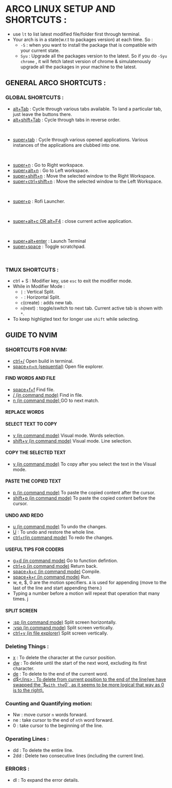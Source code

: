 # ARCO LINUX SETUP AND SHORTCUTS : 

* use `lt` to list latest modified file/folder first through terminal. 
* Your arch is in a state(w.r.t to packages version) at each time. So : 
  * `-S` : when you want to install the package that is compatible with your current state. 
  * `Syu` : Upgrade all the packages version to the latest. So if you do `-Syu chrome` , it will fetch latest version of chrome & simulatenously upgrade all the packages in your machine to the latest. 

## GENERAL ARCO SHORTCUTS : 

### GLOBAL SHORTCUTS : 

* <ins>alt+Tab</ins> : Cycle through various tabs available. To land a particular tab, just leave the buttons there.
* <ins>alt+shift+Tab</ins> : Cycle through tabs in reverse order. 
<br>

* <ins>super+tab</ins> : Cycle through various opened applications. Various instances of the applications are clubbed into one. 
<br>

* <ins>super+n</ins> : Go to Right workspace. 
* <ins>super+alt+n</ins> : Go to Left workspace. 
* <ins>super+shift+n</ins> : Move the selected window to the Right Workspace. 
* <ins>super+ctrl+shift+n</ins> : Move the selected window to the Left Workspace. 
<br>

* <ins>super+p</ins> : Rofi Launcher. 
<br>

* <ins>super+alt+c OR alt+F4</ins> : close current active application. 
<br>

* <ins>super+alt+enter</ins> : Launch Terminal
* <ins>super+space</ins> : Toggle scratchpad. 
<br>

### TMUX SHORTCUTS : 

* ctrl + S : Modifier key, use `esc` to exit the modifier mode. 
* While in Modifier Mode :
  *  `|` : Vertical Split. 
  *  `-` : Horizontal Split. 
  *  `c`(create) : adds new tab. 
  *  `n`(next) : toggle/switch to next tab. Current active tab is shown with `*`. 
* To keep highligted text for longer use `shift` while selecting. 
  
  










## GUIDE TO NVIM
### SHORTCUTS FOR NVIM:
  * <ins>ctrl+/</ins> Open build in terminal.
  * <ins>space+n+n (sequential)</ins> Open file explorer.
  #### FIND WORDS AND FILE
  * <ins>space+f+f</ins>  Find file.
  * <ins>/<text> (in command mode)</ins> Find in file.
  * <ins> n (in command mode) </ins> GO to next match.
  #### REPLACE WORDS
 
  
  #### SELECT TEXT TO COPY
  * <ins>v (in command mode)</ins> Visual mode. Words selection.
  * <ins>shift+v (in command mode)</ins> Visual mode. Line selection.
  #### COPY THE SELECTED TEXT
  * <ins>y (in command mode)</ins> To copy after you select the text in the Visual mode.
  #### PASTE THE COPIED TEXT  
  * <ins>p (in command mode)</ins> To paste the copied content after the cursor.
  * <ins>shift+p (in command mode)</ins> To paste the copied content before the cursor.
  #### UNDO AND REDO
  * <ins>u (in command mode)</ins> To undo the changes.
  * <ins>U</ins> : To undo and restore the whole line. 
  * <ins>ctrl+r(in command mode)</ins> To redo the changes.
  #### USEFUL TIPS FOR CODERS
  * <ins>g+d (in command mode)</ins> Go to function defintion.
  * <ins>ctrl+o (in command mode)</ins> Return back.
  * <ins>space+k+c (in command mode)</ins> Compile.
  * <ins>space+k+r (in command mode)</ins> Run.
  * w, e, $, 0 are the motion specifiers. `A` is used for appending (move to the last of the line and start appending there.)
  * Typing a number before a motion will repeat that operation that many times. j
  #### SPLIT SCREEN
  * <ins>:sp (in command mode)</ins> Split screen horizontally.
  * <ins>:vsp (in command mode)</ins> Split screen vertically.
  * <ins>ctrl+v (in file explorer)</ins> Split screen vertically.
  
  
  ### Deleting Things : 
  * <ins>x</ins> : To delete the character at the cursor position. 
  * <ins>dw</ins> : To delete until the start of the next word, excluding its first character. 
  * <ins>de</ins> : To delete to the end of the current word. 
  * <ins>d$</ins> : To delete from current position to the end of the line(we have swapped the `$` with the `0`, as it seems to be more logical that way as 0 is to the right). 
  
  ### Counting and Quantifying motion: 
  * Nw : move cursor `n` words forward. 
  * ne : take cursor to the end of `nth` word forward. 
  * 0 : take cursor to the beginning of the line. 
  
  ### Operating Lines : 
  * dd : To delete the entire line. 
  * 2dd : Delete two consecutive lines (including the current line). 
  
  ### ERRORS :
  * dl : To expand the error details.
  
  
  


